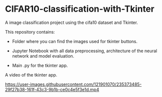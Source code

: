 # CIFAR10-classification-with-Tkinter
A image classification project using the cifa10 dataset and Tkinter.


This repository contains:

- Folder where you can find the images used for tkinter buttons.

- Jupyter Notebook with all data preprocessing, architecture of the neural network and model evaluation.

- Main .py for the tkinter app.

A video of the tkinter app.


https://user-images.githubusercontent.com/121901070/235373485-29f27b38-161f-43c3-9b1b-ce0c4e5f3e1d.mp4




